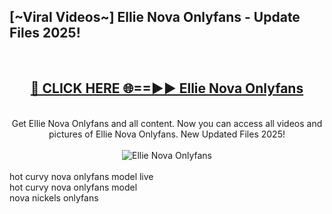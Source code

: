 <h2>[~Viral Videos~] Ellie Nova Onlyfans - Update Files 2025!</h2>
<br>
<div align="center">
<h2><a href="https://betterlinks.top/A2PfLJ" rel="nofollow">🔴 CLICK HERE 🌐==►► Ellie Nova Onlyfans</a></h2>
<br>
Get Ellie Nova Onlyfans and all content. Now you can access all videos and pictures of Ellie Nova Onlyfans. New Updated Files 2025!
<br>
<br>
<a href="https://betterlinks.top/A2PfLJ" rel="nofollow" data-target="animated-image.originalLink"><img src="https://i.ibb.co.com/WyWwxjT/player-gif2.gif" alt="Ellie Nova Onlyfans" style="max-width: 100%; display: inline-block;" data-target="animated-image.originalImage"></a>
</div>
<br>
hot curvy nova onlyfans model live<br>
hot curvy nova onlyfans model<br>
nova nickels onlyfans